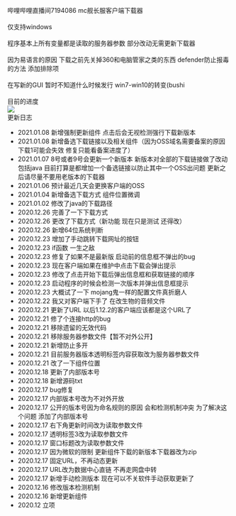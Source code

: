 哔哩哔哩直播间7194086 mc舰长服客户端下载器<br><br>
仅支持windows<br><br>
程序基本上所有变量都是读取的服务器参数 部分改动无需更新下载器<br><br>
因为易语言的原因 下载之前先关掉360和电脑管家之类的东西 defender防止报毒的方法 <a harf=‘http://www.xitongcheng.com/jiaocheng/win10_article_14906.html’>添加排除项</a><br><br>
在写新的GUI 暂时不知道什么时候发行 win7-win10的转变(bushi<br><br>
目前的进度<br>
<img src="http://hugh.host/download1.jpg"><br>
更新日志

- 2021.01.08 新增强制更新组件 点击后会无视检测强行下载新版本
- 2021.01.08 新增备选下载链接以及相关组件（因为OSS域名需要备案的原因 下载1可能会失效 修复只能看备案进度了）
- 2021.01.07 8号或者9号会更新一个新版本 新版本对全部的下载链接做了改动 包括java 目前打算是都增加一个备选链接以防止其中一个OSS出问题 更新之后请尽量不要用老版本的下载器
- 2021.01.06 预计最近几天会更换客户端的OSS
- 2021.01.04 新增备选下载方式 组件位置微调
- 2021.01.02 修改了java的下载路径
- 2020.12.26 完善了一下下载方式
- 2020.12.26 更改了下载方式（新功能 现在只是测试 还得改）
- 2020.12.26 新增64位系统判断
- 2020.12.23 增加了手动跳转下载网址的按钮
- 2020.12.23 if函数 一生之敌
- 2020.12.23 修复了如果不是最新版 启动前的信息框不弹出的bug
- 2020.12.23 现在客户端如果在维护中点击下载会弹出提示
- 2020.12.23 修改了点击开始下载后弹出信息框和获取链接的顺序
- 2020.12.23 启动程序的时候会检测一次版本并弹出信息框提示
- 2020.12.23 大概试了一下 mojang鬼一样的配置文件真折磨人
- 2020.12.22 我又对客户端下手了 在改生物的音频文件
- 2020.12.21 更新了URL 以后1.12.2的客户端应该都是这个URL了
- 2020.12.21 修了个连接http的bug
- 2020.12.21 移除遗留的无效代码
- 2020.12.21 移除服务器参数文件【暂不对外公开】
- 2020.12.21 新增防止多开
- 2020.12.21 目前服务器版本透明标签内容获取改为服务器参数文件
- 2020.12.21 改了一下组件位置
- 2020.12.18 更新了内部版本号
- 2020.12.18 新增源码txt
- 2020.12.17 bug修复
- 2020.12.17 内部版本号改为不对外开放
- 2020.12.17 公开的版本号因为命名规则的原因 会和检测机制冲突 为了解决这个问题 添加了内部版本号
- 2020.12.17 右下角更新时间改为读取参数文件
- 2020.12.17 透明标签3改为读取参数文件
- 2020.12.17 窗口标题改为读取参数文件
- 2020.12.17 因为微软的限制 更新组件下载的新版本下载器改为zip
- 2020.12.17 固定URL，不再动态更新
- 2020.12.17 URL改为数据中心直链 不再走网盘中转
- 2020.12.17 新增手动检测版本 现在可以不关软件手动获取更新了
- 2020.12.16 修改版本检测机制
- 2020.12.16 新增更新组件
- 2020.12 立项
